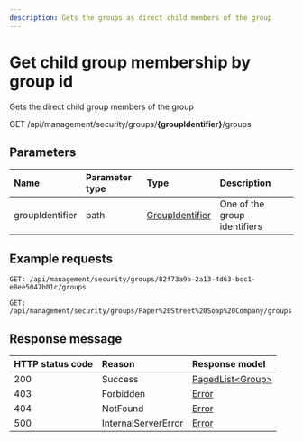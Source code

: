 ```yaml
---
description: Gets the groups as direct child members of the group
---
```


# Get child group membership by group id

Gets the direct child group members of the group

<span class="label label--get">GET</span> /api/management/security/groups/**{groupIdentifier}**/groups

## Parameters

| Name            | Parameter type | Type                                        | Description                  |
| :-------------- | :------------- | :------------------------------------------ | :--------------------------- |
| groupIdentifier | path           | [GroupIdentifier](/security/identifiers.md) | One of the group identifiers |

## Example requests

```http
GET: /api/management/security/groups/82f73a9b-2a13-4d63-bcc1-e8ee5047b01c/groups
```

```http
GET: /api/management/security/groups/Paper%20Street%20Soap%20Company/groups
```

## Response message

| HTTP status code | Reason              | Response model                           |
| :--------------- | :------------------ | :--------------------------------------- |
| 200              | Success             | [PagedList&lt;Group&gt;](/model/list.md) |
| 403              | Forbidden           | [Error](/key-concepts/errors.md)         |
| 404              | NotFound            | [Error](/key-concepts/errors.md)         |
| 500              | InternalServerError | [Error](/key-concepts/errors.md)         |

